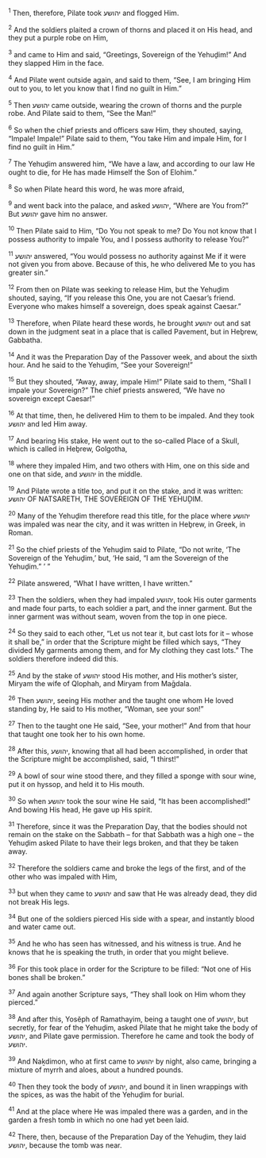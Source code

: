 <sup>1</sup> Then, therefore, Pilate took יהושע and flogged Him.

<sup>2</sup> And the soldiers plaited a crown of thorns and placed it on His head, and they put a purple robe on Him,

<sup>3</sup> and came to Him and said, “Greetings, Sovereign of the Yehuḏim!” And they slapped Him in the face.

<sup>4</sup> And Pilate went outside again, and said to them, “See, I am bringing Him out to you, to let you know that I find no guilt in Him.”

<sup>5</sup> Then יהושע came outside, wearing the crown of thorns and the purple robe. And Pilate said to them, “See the Man!”

<sup>6</sup> So when the chief priests and officers saw Him, they shouted, saying, “Impale! Impale!” Pilate said to them, “You take Him and impale Him, for I find no guilt in Him.”

<sup>7</sup> The Yehuḏim answered him, “We have a law, and according to our law He ought to die, for He has made Himself the Son of Elohim.”

<sup>8</sup> So when Pilate heard this word, he was more afraid,

<sup>9</sup> and went back into the palace, and asked יהושע, “Where are You from?” But יהושע gave him no answer.

<sup>10</sup> Then Pilate said to Him, “Do You not speak to me? Do You not know that I possess authority to impale You, and I possess authority to release You?”

<sup>11</sup> יהושע answered, “You would possess no authority against Me if it were not given you from above. Because of this, he who delivered Me to you has greater sin.”

<sup>12</sup> From then on Pilate was seeking to release Him, but the Yehuḏim shouted, saying, “If you release this One, you are not Caesar’s friend. Everyone who makes himself a sovereign, does speak against Caesar.”

<sup>13</sup> Therefore, when Pilate heard these words, he brought יהושע out and sat down in the judgment seat in a place that is called Pavement, but in Heḇrew, Gabbatha.

<sup>14</sup> And it was the Preparation Day of the Passover week, and about the sixth hour. And he said to the Yehuḏim, “See your Sovereign!”

<sup>15</sup> But they shouted, “Away, away, impale Him!” Pilate said to them, “Shall I impale your Sovereign?” The chief priests answered, “We have no sovereign except Caesar!”

<sup>16</sup> At that time, then, he delivered Him to them to be impaled. And they took יהושע and led Him away.

<sup>17</sup> And bearing His stake, He went out to the so-called Place of a Skull, which is called in Heḇrew, Golgotha,

<sup>18</sup> where they impaled Him, and two others with Him, one on this side and one on that side, and יהושע in the middle.

<sup>19</sup> And Pilate wrote a title too, and put it on the stake, and it was written: יהושע OF NATSARETH, THE SOVEREIGN OF THE YEHUḎIM.

<sup>20</sup> Many of the Yehuḏim therefore read this title, for the place where יהושע was impaled was near the city, and it was written in Heḇrew, in Greek, in Roman.

<sup>21</sup> So the chief priests of the Yehuḏim said to Pilate, “Do not write, ‘The Sovereign of the Yehuḏim,’ but, ‘He said, “I am the Sovereign of the Yehuḏim.” ’ ”

<sup>22</sup> Pilate answered, “What I have written, I have written.”

<sup>23</sup> Then the soldiers, when they had impaled יהושע, took His outer garments and made four parts, to each soldier a part, and the inner garment. But the inner garment was without seam, woven from the top in one piece.

<sup>24</sup> So they said to each other, “Let us not tear it, but cast lots for it – whose it shall be,” in order that the Scripture might be filled which says, “They divided My garments among them, and for My clothing they cast lots.” The soldiers therefore indeed did this.

<sup>25</sup> And by the stake of יהושע stood His mother, and His mother’s sister, Miryam the wife of Qlophah, and Miryam from Maḡdala.

<sup>26</sup> Then יהושע, seeing His mother and the taught one whom He loved standing by, He said to His mother, “Woman, see your son!”

<sup>27</sup> Then to the taught one He said, “See, your mother!” And from that hour that taught one took her to his own home.

<sup>28</sup> After this, יהושע, knowing that all had been accomplished, in order that the Scripture might be accomplished, said, “I thirst!”

<sup>29</sup> A bowl of sour wine stood there, and they filled a sponge with sour wine, put it on hyssop, and held it to His mouth.

<sup>30</sup> So when יהושע took the sour wine He said, “It has been accomplished!” And bowing His head, He gave up His spirit.

<sup>31</sup> Therefore, since it was the Preparation Day, that the bodies should not remain on the stake on the Sabbath – for that Sabbath was a high one – the Yehuḏim asked Pilate to have their legs broken, and that they be taken away.

<sup>32</sup> Therefore the soldiers came and broke the legs of the first, and of the other who was impaled with Him,

<sup>33</sup> but when they came to יהושע and saw that He was already dead, they did not break His legs.

<sup>34</sup> But one of the soldiers pierced His side with a spear, and instantly blood and water came out.

<sup>35</sup> And he who has seen has witnessed, and his witness is true. And he knows that he is speaking the truth, in order that you might believe.

<sup>36</sup> For this took place in order for the Scripture to be filled: “Not one of His bones shall be broken.”

<sup>37</sup> And again another Scripture says, “They shall look on Him whom they pierced.”

<sup>38</sup> And after this, Yosĕph of Ramathayim, being a taught one of יהושע, but secretly, for fear of the Yehuḏim, asked Pilate that he might take the body of יהושע, and Pilate gave permission. Therefore he came and took the body of יהושע.

<sup>39</sup> And Naḵdimon, who at first came to יהושע by night, also came, bringing a mixture of myrrh and aloes, about a hundred pounds.

<sup>40</sup> Then they took the body of יהושע, and bound it in linen wrappings with the spices, as was the habit of the Yehuḏim for burial.

<sup>41</sup> And at the place where He was impaled there was a garden, and in the garden a fresh tomb in which no one had yet been laid.

<sup>42</sup> There, then, because of the Preparation Day of the Yehuḏim, they laid יהושע, because the tomb was near.

